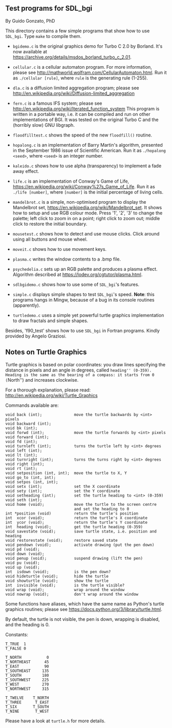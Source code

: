 Test programs for SDL_bgi
-------------------------

By Guido Gonzato, PhD

This directory contains a few simple programs that show how to use
`SDL_bgi`. Type `make` to compile them.


- `bgidemo.c` is the original graphics demo for Turbo C 2.0 by
Borland. It's now available at
<https://archive.org/details/msdos_borland_turbo_c_2.01>.

- `cellular.c` is a cellular automaton program. For more information,
please see <http://mathworld.wolfram.com/CellularAutomaton.html>. Run
it as `./cellular [rule]`, where `rule` is the generating rule (1-255).

- `dla.c` is a diffusion limited aggregation program; please see
<http://en.wikipedia.org/wiki/Diffusion-limited_aggregation>

- `fern.c` is a famous IFS system; please see
<http://en.wikipedia.org/wiki/Iterated_function_system> This program is
written in a portable way, i.e. it can be compiled and run on other
implementations of BGI. It was tested on the original Turbo C and
the (horribly slow) GNU libgraph.

- `floodfilltest.c` shows the speed of the new `floodfill()` routine.

- `hopalong.c` is an implementation of Barry Martin's algorithm,
presented in the September 1986 issue of Scientific American. Run it
as `./hopalong <seed>`, where `<seed>` is an integer number.

- `kaleido.c` shows how to use alpha (transparency) to implement a
fade away effect.

- `life.c` is an implementation of Conway's Game of Life,
<https://en.wikipedia.org/wiki/Conway%27s_Game_of_Life>. Run it as
`./life [number]`, where `[number]` is the initial percentage of living
cells.

- `mandelbrot.c` is a simple, non-optimised program to display the
Mandelbrot set, <https://en.wikipedia.org/wiki/Mandelbrot_set>. It
shows how to setup and use RGB colour mode. Press '1', '2', '3' to
change the palette; left click to zoom in on a point; right click to
zoom out; middle click to restore the initial boundary.

- `mousetest.c` shows how to detect and use mouse clicks. Click around
using all buttons and mouse wheel.

- `moveit.c` shows how to use movement keys.

- `plasma.c` writes the window contents to a .bmp file.

- `psychedelia.c` sets up an RGB palette and produces a plasma effect.
Algorithm described at <https://lodev.org/cgtutor/plasma.html>.

- `sdlbgidemo.c` shows how to use some of `SDL_bgi`'s features.

- `simple.c` displays simple shapes to test `SDL_bgi`'s speed.
**Note**: this programs hangs in Mingw, because of a bug in its
console routines (apparently).

- `turtledemo.c` uses a simple yet powerful turtle graphics
implementation to draw fractals and simple shapes.

Besides, 'f90_test' shows how to use `SDL_bgi` in Fortran programs.
Kindly provided by Angelo Graziosi.


Notes on Turtle Graphics
------------------------

Turtle graphics is based on polar coordinates: you draw lines
specifying the distance in pixels and an angle in degrees, called
``heading'' (0-359). Heading is the same as the bearing of a compass: it
starts from 0 (``North'') and increases clockwise.

For a thorough explanation, please read:
<http://en.wikipedia.org/wiki/Turtle_Graphics>

Commands available are:

````
void back (int);              move the turtle backwards by <int> pixels
void backward (int);
void bk (int);
void forwd (int);             move the turtle forwards by <int> pixels
void forward (int);
void fd (int);
void turnleft (int);          turns the turtle left by <int> degrees
void left (int);
void lt (int);
void turnright (int);         turns the turns right by <int> degrees
void right (int);
void rt (int);
void setposition (int, int);  move the turtle to X, Y
void go_to (int, int);
void setpos (int, int);
void setx (int);              set the X coordinate
void sety (int);              set the Y coordinate
void setheading (int);        set the turtle heading to <int> (0-359)
void seth (int);
void home (void);             move the turtle to the screen centre
                              and set the heading to 0
int *position (void)          return the turtle's position
int  xcor (void);             return the turtle's X coordinate
int  ycor (void);             return the turtle's Y coordinate
int  heading (void);          get the turtle heading (0-359)
void savestate (void);        save turtle state, i.e. position and heading
void restorestate (void);     restore saved state
void pendown (void);          activate drawing (put the pen down)
void pd (void);
void down (void);
void penup (void);            suspend drawing (lift the pen)
void pu (void);
void up (void);
int  isdown (void);           is the pen down?
void hideturtle (void);       hide the turtle
void showturtle (void);       show the turtle
int  isvisible (void);        is the turtle visible?
void wrap (void);             wrap around the window
void nowrap (void);           don't wrap around the window
````

Some functions have aliases, which have the same name as Python's
turtle graphics routines; please see
<https://docs.python.org/3/library/turtle.html>.

By default, the turtle is not visible, the pen is down, wrapping is
disabled, and the heading is 0.

Constants:

````
T_TRUE  1
T_FALSE 0

T_NORTH           0
T_NORTHEAST      45
T_EAST           90
T_SOUTHEAST     135
T_SOUTH         180
T_SOUTHWEST     225
T_WEST          270
T_NORTHWEST     315

T_TWELVE    T_NORTH
T_THREE      T_EAST
T_SIX       T_SOUTH
T_NINE       T_WEST
````

Please have a look at `turtle.h` for more details.
